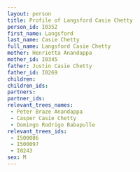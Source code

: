 ```yaml
---
layout: person
title: Profile of Langsford Casie Chetty
person_id: I0352
first_name: Langsford
last_name: Casie Chetty
full_name: Langsford Casie Chetty
mother: Henrietta Anandappa
mother_id: I0345
father: Justin Casie Chetty
father_id: I0269
children:
children_ids:
partners:
partner_ids:
relevant_trees_names:
 - Peter Braze Anandappa
 - Casper Casie Chetty
 - Domingo Rodrigo Babapulle
relevant_trees_ids:
 - I500086
 - I500097
 - I0243
sex: M
---
```



